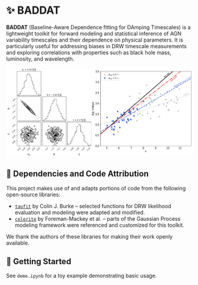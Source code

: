 # ✨ BADDAT

**BADDAT** (Baseline-Aware Dependence fitting for DAmping Timescales) is a lightweight toolkit for forward modeling and statistical inference of AGN variability timescales and their dependence on physical parameters. It is particularly useful for addressing biases in DRW timescale measurements and exploring correlations with properties such as black hole mass, luminosity, and wavelength.

![Demo](demo.png)


## 🔧 Dependencies and Code Attribution

This project makes use of and adapts portions of code from the following open-source libraries:

- [`taufit`](https://github.com/burke86/taufit) by Colin J. Burke – selected functions for DRW likelihood evaluation and modeling were adapted and modified.
- [`celerite`](https://github.com/dfm/celerite) by Foreman-Mackey et al. – parts of the Gaussian Process modeling framework were referenced and customized for this toolkit.

We thank the authors of these libraries for making their work openly available.

## 🚀 Getting Started

See `demo.ipynb` for a toy example demonstrating basic usage.